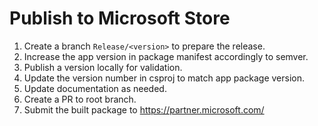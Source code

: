 # Publish to Microsoft Store

1. Create a branch `Release/<version>` to prepare the release.
1. Increase the app version in package manifest accordingly to semver.
1. Publish a version locally for validation.
1. Update the version number in csproj to match app package version.
1. Update documentation as needed.
1. Create a PR to root branch.
1. Submit the built package to https://partner.microsoft.com/